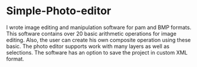 # Simple-Photo-editor
I wrote image editing and manipulation software for pam and BMP formats. This software contains over 20 basic arithmetic operations for image editing. Also, the user can create his own composite operation using these basic. The photo editor supports work with many layers as well as selections. The software has an option to save the project in custom XML format.
